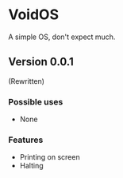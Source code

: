 # VoidOS
A simple OS, don't expect much.
## Version 0.0.1
(Rewritten)
### Possible uses
* None
### Features
* Printing on screen
* Halting
